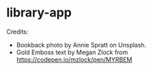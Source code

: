 # library-app

Credits:
- Bookback photo by Annie Spratt on Unsplash.
- Gold Emboss text by Megan Zlock from https://codepen.io/mzlock/pen/MYRBEM